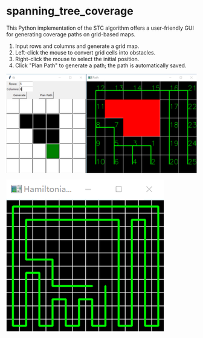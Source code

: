 # spanning_tree_coverage
This Python implementation of the STC algorithm offers a user-friendly GUI for generating coverage paths on grid-based maps.

1.  Input rows and columns and generate a grid map.
2.  Left-click the mouse to convert grid cells into obstacles.
3.  Right-click the mouse to select the initial position.
4.  Click "Plan Path" to generate a path; the path is automatically saved.

![tree](images/tree.png)

![path](images/path.png)
